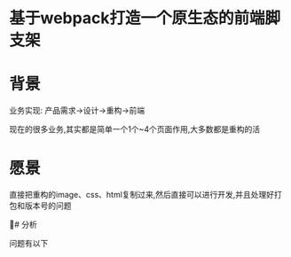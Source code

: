 # 基于webpack打造一个原生态的前端脚支架

# 背景

业务实现: 产品需求->设计->重构->前端

现在的很多业务,其实都是简单一个1个~4个页面作用,大多数都是重构的活

# 愿景

直接把重构的image、css、html复制过来,然后直接可以进行开发,并且处理好打包和版本号的问题

# 分析

问题有以下